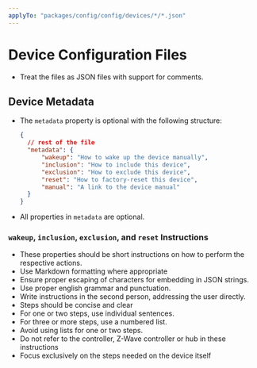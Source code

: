```yaml
---
applyTo: "packages/config/config/devices/*/*.json"
---
```


# Device Configuration Files

- Treat the files as JSON files with support for comments.

## Device Metadata

- The `metadata` property is optional with the following structure:

  ```json
  {
  	// rest of the file
  	"metadata": {
  		"wakeup": "How to wake up the device manually",
  		"inclusion": "How to include this device",
  		"exclusion": "How to exclude this device",
  		"reset": "How to factory-reset this device",
  		"manual": "A link to the device manual"
  	}
  }
  ```
- All properties in `metadata` are optional.

### `wakeup`, `inclusion`, `exclusion`, and `reset` Instructions

- These properties should be short instructions on how to perform the respective actions.
- Use Markdown formatting where appropriate
- Ensure proper escaping of characters for embedding in JSON strings.
- Use proper english grammar and punctuation.
- Write instructions in the second person, addressing the user directly.
- Steps should be concise and clear
- For one or two steps, use individual sentences.
- For three or more steps, use a numbered list.
- Avoid using lists for one or two steps.
- Do not refer to the controller, Z-Wave controller or hub in these instructions
- Focus exclusively on the steps needed on the device itself
